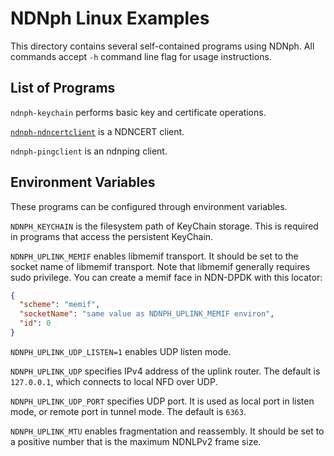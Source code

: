 # NDNph Linux Examples

This directory contains several self-contained programs using NDNph.
All commands accept `-h` command line flag for usage instructions.

## List of Programs

`ndnph-keychain` performs basic key and certificate operations.

[`ndnph-ndncertclient`](ndncertclient.md) is a NDNCERT client.

`ndnph-pingclient` is an ndnping client.

## Environment Variables

These programs can be configured through environment variables.

`NDNPH_KEYCHAIN` is the filesystem path of KeyChain storage.
This is required in programs that access the persistent KeyChain.

`NDNPH_UPLINK_MEMIF` enables libmemif transport.
It should be set to the socket name of libmemif transport.
Note that libmemif generally requires sudo privilege.
You can create a memif face in NDN-DPDK with this locator:

```json
{
  "scheme": "memif",
  "socketName": "same value as NDNPH_UPLINK_MEMIF environ",
  "id": 0
}
```

`NDNPH_UPLINK_UDP_LISTEN=1` enables UDP listen mode.

`NDNPH_UPLINK_UDP` specifies IPv4 address of the uplink router.
The default is `127.0.0.1`, which connects to local NFD over UDP.

`NDNPH_UPLINK_UDP_PORT` specifies UDP port.
It is used as local port in listen mode, or remote port in tunnel mode.
The default is `6363`.

`NDNPH_UPLINK_MTU` enables fragmentation and reassembly.
It should be set to a positive number that is the maximum NDNLPv2 frame size.
